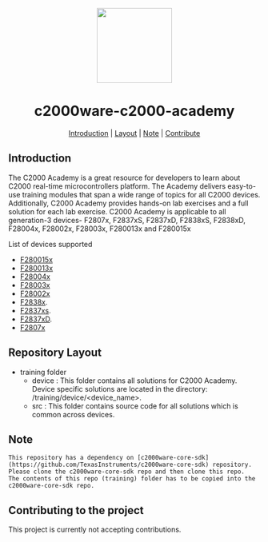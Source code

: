 <div align="center">

<img src="https://upload.wikimedia.org/wikipedia/commons/b/ba/TexasInstruments-Logo.svg" width="150"><br/>
# c2000ware-c2000-academy

[Introduction](#introduction) | [Layout](#repositorylayout) | [Note](#note) | [Contribute](#contributing-to-the-project)

</div>

## Introduction
The C2000 Academy is a great resource for developers to learn about C2000 real-time microcontrollers platform. The Academy delivers easy-to-use training modules that span a wide range of topics for all C2000 devices. Additionally, C2000 Academy provides hands-on lab exercises and a full solution for each lab exercise. C2000 Academy is applicable to all generation-3 devices- F2807x, F2837xS, F2837xD, F2838xS, F2838xD, F28004x, F28002x, F28003x, F280013x and F280015x

List of devices supported
- [F280015x](https://www.ti.com/product/TMS320F2800157) 
- [F280013x](https://www.ti.com/product/TMS320F2800137)
- [F28004x](https://www.ti.com/product/TMS320F280049C)
- [F28003x](https://www.ti.com/product/TMS320F280039C)
- [F28002x](https://www.ti.com/product/TMS320F280025C)
- [F2838x](https://www.ti.com/product/TMS320F28388D).
- [F2837xs](https://www.ti.com/product/TMS320F28379S).
- [F2837xD](https://www.ti.com/product/TMS320F28379D).
- [F2807x](https://www.ti.com/product/TMS320F28379S)

## Repository Layout

- training folder
  -  device : This folder contains all solutions for C2000 Academy. Device specific solutions are located in the directory: /training/device/<device_name>.
  -  src : This folder contains source code for all solutions which is common across devices.
  
## Note

	This repository has a dependency on [c2000ware-core-sdk] (https://github.com/TexasInstruments/c2000ware-core-sdk) repository. 
	Please clone the c2000ware-core-sdk repo and then clone this repo. 
	The contents of this repo (training) folder has to be copied into the c2000ware-core-sdk repo.
	
## Contributing to the project

This project is currently not accepting contributions. 	
